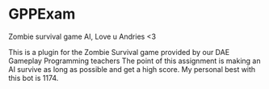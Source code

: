 # GPPExam
Zombie survival game AI, Love u Andries <3

This is a plugin for the Zombie Survival game provided by our DAE Gameplay Programming teachers
The point of this assignment is making an AI survive as long as possible and get a high score.
My personal best with this bot is 1174.

